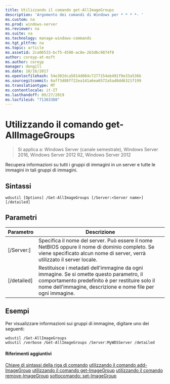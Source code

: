 ```yaml
---
title: Utilizzando il comando get-AllImageGroups
description: 'Argomento dei comandi di Windows per * * * *- '
ms.custom: na
ms.prod: windows-server
ms.reviewer: na
ms.suite: na
ms.technology: manage-windows-commands
ms.tgt_pltfrm: na
ms.topic: article
ms.assetid: 2ca06533-bcf5-4590-ac8e-263d6c9874f8
author: coreyp-at-msft
ms.author: coreyp
manager: dongill
ms.date: 10/16/2017
ms.openlocfilehash: 54e302dca5014d084c7277154eb491f9e33a536b
ms.sourcegitcommit: 6aff3d88ff22ea141a6ea6572a5ad8dd6321f199
ms.translationtype: MT
ms.contentlocale: it-IT
ms.lasthandoff: 09/27/2019
ms.locfileid: "71363308"
---
```

# <a name="using-the-get-allimagegroups-command"></a>Utilizzando il comando get-AllImageGroups

>Si applica a: Windows Server (canale semestrale), Windows Server 2016, Windows Server 2012 R2, Windows Server 2012

Recupera informazioni su tutti i gruppi di immagini in un server e tutte le immagini in tali gruppi di immagini.
## <a name="syntax"></a>Sintassi
```
wdsutil [Options] /Get-AllImageGroups [/Server:<Server name>] [/detailed]
```
## <a name="parameters"></a>Parametri
|Parametro|Descrizione|
|-------|--------|
|[/Server:<Server name>]|Specifica il nome del server. Può essere il nome NetBIOS oppure il nome di dominio completo. Se viene specificato alcun nome di server, verrà utilizzato il server locale.|
|[/detailed]|Restituisce i metadati dell'immagine da ogni immagine. Se si omette questo parametro, il comportamento predefinito è per restituire solo il nome dell'immagine, descrizione e nome file per ogni immagine.|
## <a name="BKMK_examples"></a>Esempi
Per visualizzare informazioni sui gruppi di immagine, digitare uno dei seguenti:
```
wdsutil /Get-AllImageGroups
wdsutil /verbose /Get-AllImageGroups /Server:MyWDSServer /detailed
```
#### <a name="additional-references"></a>Riferimenti aggiuntivi
[Chiave di sintassi della riga di comando](command-line-syntax-key.md)
[utilizzando il comando add-ImageGroup](using-the-add-imagegroup-command.md)
[utilizzando il comando get-ImageGroup](using-the-get-imagegroup-command.md)
[utilizzando il comando remove-ImageGroup](using-the-remove-imagegroup-command.md)
[sottocomando: set-ImageGroup](subcommand-set-imagegroup.md)
